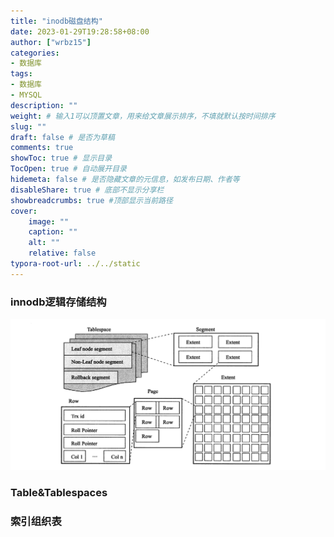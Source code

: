 ```yaml
---
title: "inodb磁盘结构"
date: 2023-01-29T19:28:58+08:00
author: ["wrbz15"]
categories: 
- 数据库
tags: 
- 数据库
- MYSQL
description: ""
weight: # 输入1可以顶置文章，用来给文章展示排序，不填就默认按时间排序
slug: ""
draft: false # 是否为草稿
comments: true
showToc: true # 显示目录
TocOpen: true # 自动展开目录
hidemeta: false # 是否隐藏文章的元信息，如发布日期、作者等
disableShare: true # 底部不显示分享栏
showbreadcrumbs: true #顶部显示当前路径
cover:
    image: ""
    caption: ""
    alt: ""
    relative: false
typora-root-url: ../../static
---
```

### innodb逻辑存储结构

![innodb逻辑存储结构](/images/innodb_logic_store.png "innodb逻辑存储结构")

### Table&Tablespaces

### 索引组织表



